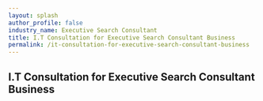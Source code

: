 ```yaml
---
layout: splash 
author_profile: false 
industry_name: Executive Search Consultant
title: I.T Consultation for Executive Search Consultant Business
permalink: /it-consultation-for-executive-search-consultant-business
---
```


## I.T Consultation for Executive Search Consultant Business